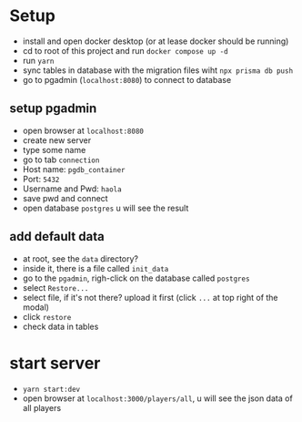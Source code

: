 # Setup

- install and open docker desktop (or at lease docker should be running)
- cd to root of this project and run `docker compose up -d`
- run `yarn`
- sync tables in database with the migration files wiht `npx prisma db push`
- go to pgadmin (`localhost:8080`) to connect to database

## setup pgadmin

- open browser at `localhost:8080`
- create new server
- type some name
- go to tab `connection`
- Host name: `pgdb_container`
- Port: `5432`
- Username and Pwd: `haola`
- save pwd and connect
- open database `postgres` u will see the result

## add default data

- at root, see the `data` directory?
- inside it, there is a file called `init_data`
- go to the `pgadmin`, righ-click on the database called `postgres`
- select `Restore...`
- select file, if it's not there? upload it first (click `...` at top right of the modal)
- click `restore`
- check data in tables

# start server

- `yarn start:dev`
- open browser at `localhost:3000/players/all`, u will see the json data of all players
